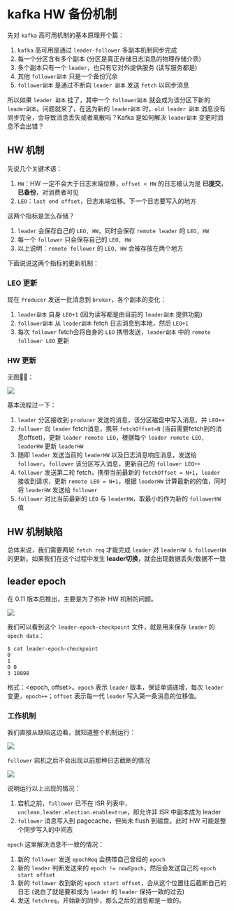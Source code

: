 # kafka HW 备份机制

先对 `kafka` 高可用机制的基本原理开个篇：

1. `kafka` 高可用是通过 `leader-follower` 多副本机制同步完成
2. 每一个分区含有多个副本 (分区是真正存储日志消息的物理存储介质)
3. 多个副本只有一个 `leader`，也只有它对外提供服务 (读写服务都是)
4. 其他 `follower副本` 只是一个备份冗余
5. `follower副本` 是通过不断向 `leader 副本` 发送 `fetch` 以同步消息 

所以如果 `leader 副本` 挂了，其中一个 `follower副本` 就会成为该分区下新的 `leader副本`。问题就来了，在选为新的 `leader副本` 时，`old leader 副本` 消息没有同步完全，会导致消息丢失或者离散吗？Kafka 是如何解决 `leader副本` 变更时消息不会出错？

## HW 机制

先说几个关键术语：

1. `HW`：HW 一定不会大于日志末端位移，`offset < HW` 的日志被认为是 **已提交**，**已备份**，对消费者可见
2. `LEO`：`last end offset`，日志末端位移。下一个日志要写入的地方

这两个指标是怎么存储？

1. `leader` 会保存自己的 `LEO, HW`，同时会保存 `remote leader` 的 `LEO, HW`
2. 每一个 `follower` 只会保存自己的 `LEO, HW`
3. 以上说明：`remote follower` 的 `LEO, HW` 会被存放在两个地方

下面说说这两个指标的更新机制：

### LEO 更新

现在 `Producer` 发送一批消息到 `broker`，各个副本的变化：

1. `leader副本` 自身 `LEO+1` (因为读写都是由目前的 `leader副本` 提供功能)
2. `follower副本` 从 `leader副本` fetch 日志消息到本地，然后 `LEO+1`
3. 每次 `follower` fetch会将自身的 `LEO` 携带发送，`leader副本` 中的 `remote follower LEO` 更新

### HW 更新

无图🧂🔨：

![](https://oscimg.oschina.net/oscnet/up-bbc513ce55dc1873d2cb23936d5b3fc5ace.png)

基本流程过一下：

1. `leader` 分区接收到 `producer` 发送的消息，该分区磁盘中写入消息，并 `LEO++`
2. `follower` 向 `leader` fetch消息，携带 `fetchOffset=N` (当前需要fetch到的消息offset)，更新 `leader remote LEO`，根据每个 `leader remote LEO, leaderHW` 更新 `leaderHW`
3. 随即 `leader` 发送当前的 `leaderHW` 以及日志消息响应消息，发送给 `follower`。`follower` 该分区写入消息，更新自己的 `follower LEO++`
4. `follower` 发送第二轮 fetch，携带当前最新的 `fetchOffset = N+1`，`leader` 接收到请求，更新 `remote LEO = N+1`，根据 `leaderHW` 计算最新的的值，同时将 `leaderHW` 发送给 `follower`
5. `follower` 对比当前最新的 `LEO` 与 `leaderHW`，取最小的作为新的 `followerHW` 值

## HW 机制缺陷

总体来说，我们需要两轮 `fetch req` 才能完成 `leader` 对 `leaderHW & followerHW` 的更新。如果我们在这个过程中发生 **leader切换**，就会出现数据丢失/数据不一致

## leader epoch

在 0.11 版本后推出，主要是为了弥补 HW 机制的问题。

![](https://oscimg.oschina.net/oscnet/up-6da50acf24aa55da41104ad196fb1dea442.png)

我们可以看到这个 `leader-epoch-checkpoint` 文件，就是用来保存 `leader` 的 `epoch data`：

```shell
$ cat leader-epoch-checkpoint
0
1
0 0
3 10898
```

格式：<epoch, offset>。`epoch` 表示 `leader` 版本，保证单调递增，每次 `leader` 变更，`epoch++`；`offset` 表示每一代 `leader` 写入第一条消息的位移值。

### 工作机制

我们直接从缺陷这边看，就知道整个机制运行：

![](https://oscimg.oschina.net/oscnet/up-653cae940d4a12b87dcdf6d78cf26aa0e14.png)

`follower` 宕机之后不会出现以前那种日志截断的情况

![](https://oscimg.oschina.net/oscnet/up-5bcf53cda4a31289bb67f8634d5a7fe9d73.png)

说明运行以上出现的情况：

1. 宕机之前，`follower` 已不在 ISR 列表中，`unclean.leader.election.enable=true`，即允许非 ISR 中副本成为 leader
2. `follower` 消息写入到 pagecache，但尚未 flush 到磁盘。此时 HW 可能是整个同步写入的中间态

`epoch` 这里解决消息不一致的情况：

1. 新的 `follower` 发送 `epochReq` 会携带自己曾经的 `epoch`
2. 新的 `leader` 判断发送来的 `epoch != nowEpoch`，然后会发送自己的 `epoch start offset`
3. 新的 `follower` 收到新的 `epoch start offset`，会从这个位置往后截断自己的日志 (说白了就是要和成为 `leader` 的 `leader` 保持一致的过去)
4. 发送 `fetchreq`，开始新的同步，那么之后的消息都是一致的。

